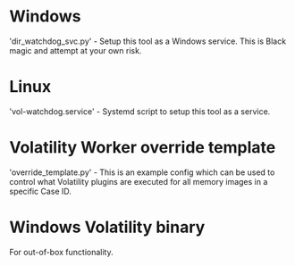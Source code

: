 # Windows
'dir_watchdog_svc.py' - Setup this tool as a Windows service.  This is Black magic and attempt at your own risk.

# Linux
'vol-watchdog.service' - Systemd script to setup this tool as a service.

# Volatility Worker override template
'override_template.py' - This is an example config which can be used to control what Volatility plugins are executed for all memory images in a specific Case ID.

# Windows Volatility binary
For out-of-box functionality.